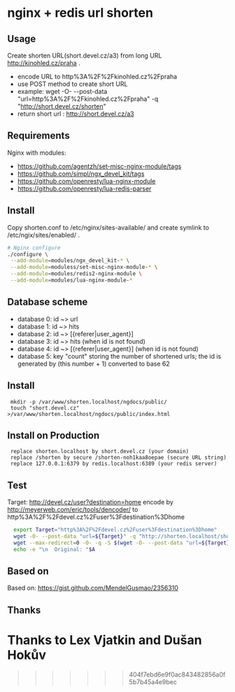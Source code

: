 nginx + redis url shorten 
=========================

Usage
-----
Create shorten URL(short.devel.cz/a3) from long URL http://kinohled.cz/praha .

 * encode URL to http%3A%2F%2Fkinohled.cz%2Fpraha
 * use POST method to create short URL
 *  example: wget -O- --post-data "url=http%3A%2F%2Fkinohled.cz%2Fpraha" -q "http://short.devel.cz/shorten"
 * return short url : http://short.devel.cz/a3

Requirements 
------------
Nginx with modules:

* https://github.com/agentzh/set-misc-nginx-module/tags
* https://github.com/simpl/ngx_devel_kit/tags
* https://github.com/openresty/lua-nginx-module
* https://github.com/openresty/lua-redis-parser


Install
-------
Copy shorten.conf to /etc/nginx/sites-available/ and create symlink to /etc/ngix/sites/enabled/ .

```bash
# Nginx configure
./configure \
 --add-module=modules/ngx_devel_kit-* \
 --add-module=moduless/set-misc-nginx-module-* \
 --add-module=modules/redis2-nginx-module \
 --add-module=modules/lua-nginx-module-*
```




Database scheme
---------------

* database 0: id ~> url
* database 1: id ~> hits
* database 2: id ~> [{referer|user_agent}]
* database 3: id ~> hits (when id is not found)
* database 4: id ~> \[{referer|user_agent}\] (when id is not found)
* database 5: key "count" storing the number of shortened urls; the id is generated by (this number + 1) converted to base 62


Install
-------

```
 mkdir -p /var/www/shorten.localhost/ngdocs/public/
 touch "short.devel.cz"  >/var/www/shorten.localhost/ngdocs/public/index.html
```

Install on Production
---------------------

``` 
 replace shorten.localhost by short.devel.cz (your domain)
 replace /shorten by secure /shorten-noh1kaa8oepae (secure URL string)
 replace 127.0.0.1:6379 by redis.localhost:6389 (your redis server)
```

Test
----
 Target: http://devel.cz/user?destination=home
 encode by http://meyerweb.com/eric/tools/dencoder/ to http%3A%2F%2Fdevel.cz%2Fuser%3Fdestination%3Dhome

```bash
  export Target="http%3A%2F%2Fdevel.cz%2Fuser%3Fdestination%3Dhome"
  wget -O- --post-data "url=${Target}" -q "http://shorten.localhost/shorten"
  wget --max-redirect=0 -O- -q -S $(wget -O- --post-data "url=${Target}" -q "http://shorten.localhost/shorten") 2>&1 | grep Location
  echo -e "\n  Original: "$A
```

Based on
--------
Based on: https://gist.github.com/MendelGusmao/2356310


Thanks
------
Thanks to Lex Vjatkin and Dušan Hokův
=======
>>>>>>> 404f7ebd6e9f0ac843482856a0f5b7b45a4e9bec
